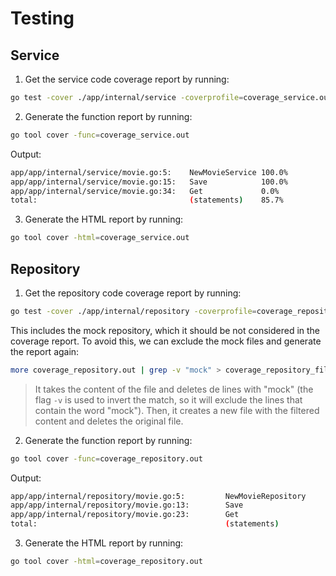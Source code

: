 # Testing

## Service
1. Get the service code coverage report by running:
```bash
go test -cover ./app/internal/service -coverprofile=coverage_service.out
```
2. Generate the function report by running:
```bash
go tool cover -func=coverage_service.out
```
Output:
```bash
app/app/internal/service/movie.go:5:    NewMovieService 100.0%
app/app/internal/service/movie.go:15:   Save            100.0%
app/app/internal/service/movie.go:34:   Get             0.0%
total:                                  (statements)    85.7%
```
3. Generate the HTML report by running:
```bash
go tool cover -html=coverage_service.out
```

## Repository
1. Get the repository code coverage report by running:
```bash
go test -cover ./app/internal/repository -coverprofile=coverage_repository.out
```
This includes the mock repository, which it should be not considered in the coverage report.
To avoid this, we can exclude the mock files and generate the report again:
```bash
more coverage_repository.out | grep -v "mock" > coverage_repository_filtered.out && rm coverage_repository.out && mv coverage_repository_filtered.out coverage_repository.out
```
> It takes the content of the file and deletes de lines with "mock" (the flag `-v` is used to invert the match, so it will exclude the lines that contain the word "mock"). Then, it creates a new file with the filtered content and deletes the original file.

2. Generate the function report by running:
```bash
go tool cover -func=coverage_repository.out
```
Output:
```bash
app/app/internal/repository/movie.go:5:         NewMovieRepository      100.0%
app/app/internal/repository/movie.go:13:        Save                    100.0%
app/app/internal/repository/movie.go:23:        Get                     0.0%
total:                                          (statements)            55.6%
```
3. Generate the HTML report by running:
```bash
go tool cover -html=coverage_repository.out
```